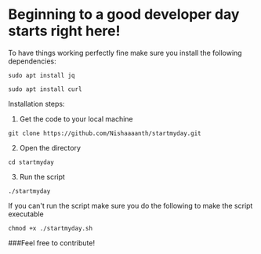 # Beginning to a good developer day starts right here!

To have things working perfectly fine make sure you install the following dependencies:

`sudo apt install jq`

`sudo apt install curl`

Installation steps:
1. Get the code to your local machine

`git clone https://github.com/Nishaaaanth/startmyday.git`

2. Open the directory

`cd startmyday`

3. Run the script

`./startmyday`

If you can't run the script make sure you do the following to make the script executable

`chmod +x ./startmyday.sh`

###Feel free to contribute!
